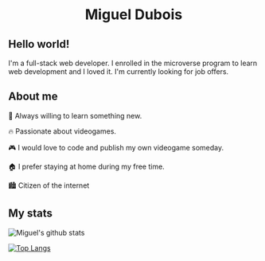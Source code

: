 <h1 align="center">Miguel Dubois</h1>

## Hello world!
I'm a full-stack web developer. I enrolled in the microverse program to learn web development and I loved it. I'm currently looking for job offers.

## About me

:open_book: Always willing to learn something new.

:fire: Passionate about videogames.

:video_game: I would love to code and publish my own videogame someday.

:house: I prefer staying at home during my free time.

:cityscape: Citizen of the internet

## My stats

![Miguel's github stats](https://github-readme-stats.vercel.app/api?username=migueldp4&show_icons=true)

[![Top Langs](https://github-readme-stats.vercel.app/api/top-langs/?username=migueldp4&exclude_repo=catalogue-statistics&layout=compact)](https://github.com/anuraghazra/github-readme-stats)
